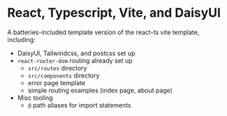 # React, Typescript, Vite, and DaisyUI

A batteries-included template version of the react-ts vite template, including:

- DaisyUI, Tailwindcss, and postcss set up
- `react-router-dom` routing already set up
    - `src/routes` directory
    - `src/components` directory
    - error page template
    - simple routing examples (index page, about page)
- Misc tooling
    - `@` path aliases for import statements

